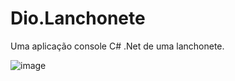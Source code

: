 # Dio.Lanchonete
Uma aplicação console C# .Net de uma lanchonete.

![image](https://user-images.githubusercontent.com/49367122/136446423-e4e9dd4b-3ec0-4045-af99-19f27b5d6ed2.png)
